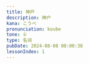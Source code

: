 ```yaml
---
title: 神戸
description: 神户
kana: こうべ
pronunciation: koube
tone: ①
type: 名词
pubDate: 2024-08-08 00:00:38
lessonIndex: 1
---
```

